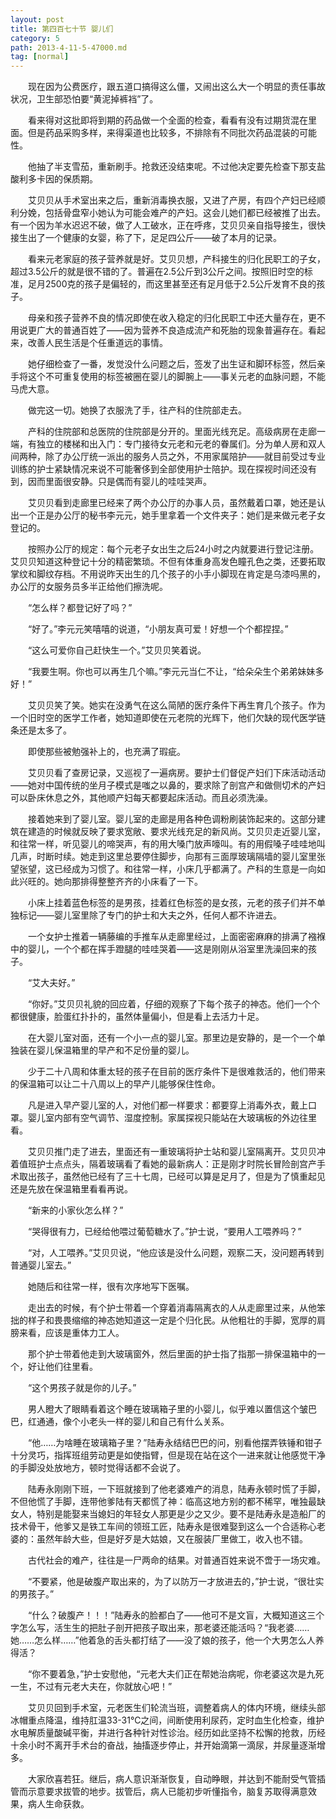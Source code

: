```yaml
---
layout: post
title: 第四百七十节 婴儿们
category: 5
path: 2013-4-11-5-47000.md
tag: [normal]
---
```


　　现在因为公费医疗，跟五道口搞得这么僵，又闹出这么大一个明显的责任事故状况，卫生部恐怕要“黄泥掉裤裆”了。

　　看来得对这批即将到期的药品做一个全面的检查，看看有没有过期货混在里面。但是药品采购多样，来得渠道也比较多，不排除有不同批次药品混装的可能性。

　　他抽了半支雪茄，重新刷手。抢救还没结束呢。不过他决定要先检查下那支盐酸利多卡因的保质期。

　　艾贝贝从手术室出来之后，重新消毒换衣服，又进了产房，有四个产妇已经顺利分娩，包括骨盘窄小她认为可能会难产的产妇。这会儿她们都已经被推了出去。有一个因为羊水迟迟不破，做了人工破水，正在呼疼，艾贝贝亲自指导接生，很快接生出了一个健康的女婴，称了下，足足四公斤——破了本月的记录。

　　看来元老家庭的孩子营养就是好。艾贝贝想，产科接生的归化民职工的子女，超过3.5公斤的就是很不错的了。普遍在2.5公斤到3公斤之间。按照旧时空的标准，足月2500克的孩子是偏轻的，而这里甚至还有足月低于2.5公斤发育不良的孩子。

　　母亲和孩子营养不良的情况即使在收入稳定的归化民职工中还大量存在，更不用说更广大的普通百姓了——因为营养不良造成流产和死胎的现象普遍存在。看起来，改善人民生活是个任重道远的事情。

　　她仔细检查了一番，发觉没什么问题之后，签发了出生证和脚环标签，然后亲手将这个不可重复使用的标签被圈在婴儿的脚腕上——事关元老的血脉问题，不能马虎大意。

　　做完这一切。她换了衣服洗了手，往产科的住院部走去。

　　产科的住院部和总医院的住院部是分开的。里面光线充足。高级病房在走廊一端，有独立的楼梯和出入门：专门接待女元老和元老的眷属们。分为单人房和双人间两种，除了办公厅统一派出的服务人员之外，不用家属陪护——就目前受过专业训练的护士紧缺情况来说不可能奢侈到全部使用护士陪护。现在探视时间还没有到，因而里面很安静。只是偶而有婴儿的哇哇哭声。

　　艾贝贝看到走廊里已经来了两个办公厅的办事人员，虽然戴着口罩，她还是认出一个正是办公厅的秘书李元元，她手里拿着一个文件夹子：她们是来做元老子女登记的。

　　按照办公厅的规定：每个元老子女出生之后24小时之内就要进行登记注册。艾贝贝知道这种登记十分的精密繁琐。不但有体重身高发色瞳孔色之类，还要拓取掌纹和脚纹存档。不用说昨天出生的几个孩子的小手小脚现在肯定是乌漆吗黑的，办公厅的女服务员多半正给他们擦洗呢。

　　“怎么样？都登记好了吗？”

　　“好了。”李元元笑嘻嘻的说道，“小朋友真可爱！好想一个个都捏捏。”

　　“这么可爱你自己赶快生一个。”艾贝贝笑着说。

　　“我要生啊。你也可以再生几个嘛。”李元元当仁不让，“给朵朵生个弟弟妹妹多好！”

　　艾贝贝笑了笑。她实在没勇气在这么简陋的医疗条件下再生育几个孩子。作为一个旧时空的医学工作者，她知道即使在元老院的光辉下，他们欠缺的现代医学链条还是太多了。

　　即使那些被勉强补上的，也充满了瑕疵。

　　艾贝贝看了查房记录，又巡视了一遍病房。要护士们督促产妇们下床活动活动——她对中国传统的坐月子模式是嗤之以鼻的，要求除了剖宫产和做侧切术的产妇可以卧床休息之外，其他顺产妇每天都要起床活动。而且必须洗澡。

　　接着她来到了婴儿室。婴儿室的走廊是用各种色调粉刷装饰起来的。这部分建筑在建造的时候就反映了要求宽敞、要求光线充足的新风尚。艾贝贝走近婴儿室，和往常一样，听见婴儿的啼哭声，有的用大嗓门放声嚎叫。有的用假嗓子哇哇地叫几声，时断时续。她走到这里总要停住脚步，向那有三面厚玻璃隔墙的婴儿室里张望张望，这已经成为习惯了。和往常一样，小床几乎都满了。产科的生意是一向如此兴旺的。她向那排得整整齐齐的小床看了一下。

　　小床上挂着蓝色标签的是男孩，挂着红色标签的是女孩，元老的孩子们并不单独标记——婴儿室里除了专门的护士和大夫之外，任何人都不许进去。

　　一个女护士推着一辆藤编的手推车从走廊里经过，上面密密麻麻的排满了襁褓中的婴儿，一个个都在挥手蹬腿的哇哇哭着——这是刚刚从浴室里洗澡回来的孩子。

　　“艾大夫好。”

　　“你好。”艾贝贝礼貌的回应着，仔细的观察了下每个孩子的神态。他们一个个都很健康，脸蛋红扑扑的，虽然体量偏小，但是看上去活力十足。

　　在大婴儿室对面，还有一个小一点的婴儿室。那里边是安静的，是一个一个单独装在婴儿保温箱里的早产和不足份量的婴儿。

　　少于二十八周和体重太轻的孩子在目前的医疗条件下是很难救活的，他们带来的保温箱可以让二十八周以上的早产儿能够保住性命。

　　凡是进入早产婴儿室的人，对他们都一样要求：都要穿上消毒外衣，戴上口罩。婴儿室内部有空气调节、湿度控制。家属探视只能站在大玻璃板的外边往里看。

　　艾贝贝推门走了进去，里面还有一重玻璃将护士站和婴儿室隔离开。艾贝贝冲着值班护士点点头，隔着玻璃看了看她的最新病人：正是刚才时院长冒险剖宫产手术取出孩子，虽然他已经有了三十七周，已经可以算是足月了，但是为了慎重起见还是先放在保温箱里看看再说。

　　“新来的小家伙怎么样？”

　　“哭得很有力，已经给他喂过葡萄糖水了。”护士说，“要用人工喂养吗？”

　　“对，人工喂养。”艾贝贝说，“他应该是没什么问题，观察二天，没问题再转到普通婴儿室去。”

　　她随后和往常一样，很有次序地写下医嘱。

　　走出去的时候，有个护士带着一个穿着消毒隔离衣的人从走廊里过来，从他笨拙的样子和畏畏缩缩的神态她知道这一定是个归化民。从他粗壮的手脚，宽厚的肩膀来看，应该是重体力工人。

　　那个护士带着他走到大玻璃窗外，然后里面的护士指了指那一排保温箱中的一个，好让他们往里看。

　　“这个男孩子就是你的儿子。”

　　男人瞪大了眼睛看着这个睡在玻璃箱子里的小婴儿，似乎难以置信这个皱巴巴，红通通，像个小老头一样的婴儿和自己有什么关系。

　　“他……为啥睡在玻璃箱子里？”陆寿永结结巴巴的问，别看他摆弄铁锤和钳子十分灵巧，指挥班组劳动更是如使指臂，但是现在站在这个一进来就让他感觉干净的手脚没处放地方，顿时觉得话都不会说了。

　　陆寿永刚刚下班，一下班就接到了他老婆难产的消息，陆寿永顿时慌了手脚，不但他慌了手脚，连带他爹陆有天都慌了神：临高这地方别的都不稀罕，唯独最缺女人，特别是能娶来当媳妇的年轻女人那更是少之又少。要不是陆寿永是造船厂的技术骨干，他爹又是铁工车间的领班工匠，陆寿永是很难娶到这么一个合适称心老婆的：虽然年龄大些，但是好歹是大姑娘，又在服装厂里做工，收入也不错。

　　古代社会的难产，往往是一尸两命的结果。对普通百姓来说不啻于一场灾难。

　　“不要紧，他是破腹产取出来的，为了以防万一才放进去的，”护士说，“很壮实的男孩子。”

　　“什么？破腹产！！！”陆寿永的脸都白了——他可不是文盲，大概知道这三个字怎么写，活生生的把肚子剖开把孩子取出来，那老婆还能活吗？“我老婆……她……怎么样……”他着急的舌头都打结了——没了娘的孩子，他一个大男怎么人养得活？

　　“你不要着急，”护士安慰他，“元老大夫们正在帮她治病呢，你老婆这次是九死一生，不过有元老大夫在，你就放心吧！”

　　艾贝贝回到手术室，元老医生们轮流当班，调整着病人的体内环境，继续头部冰帽重点降温，维持肛温33-31℃之间，间断使用利尿药，定时血生化检查，维护水电解质量酸碱平衡，并进行各种针对性诊治。经历如此坚持不松懈的抢救，历经十余小时不离开手术台的奋战，抽搐逐步停止，并开始滴第一滴尿，并尿量逐渐增多。

　　大家欣喜若狂。继后，病人意识渐渐恢复，自动睁眼，并达到不能耐受气管插管而示意要求拔管的地步。拔管后，病人已能初步听懂指令，脑复苏取得满意效果，病人生命获救。
